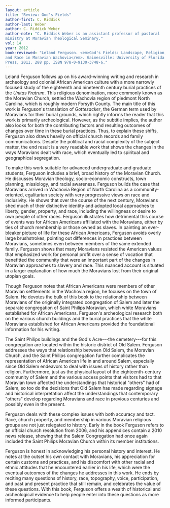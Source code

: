 ```yaml
---
layout: article
title: "Review: God's Fields"
author-first: C. Riddick
author-last: Weber
author: C. Riddick Weber
author-note: "C. Riddick Weber is an assistant professor of pastoral 
ministry at Moravian Theological Seminary."
vol: 14
year: 2012
book-reviewed: "Leland Ferguson. <em>God's Fields: Landscape, Religion, 
and Race in Moravian Wachovia</em>. Gainesville: University of Florida 
Press, 2011. 288 pp. ISBN 978-0-9130-3748-6."
---
```


Leland Ferguson follows up on his award-winning writing and research in
archeology and colonial African American culture with a more narrowly
focused study of the eighteenth and nineteenth century burial practices
of the *Unitas Fratrum*. This religious denomination, more commonly
known as the Moravian Church, settled the Wachovia region of piedmont
North Carolina, which is roughly modern Forsyth County. The main title
of this work is Ferguson's translation of *Gottesacker*, the German term
used by Moravians for their burial grounds, which rightly informs the
reader that this work is primarily archeological. However, as the
subtitle implies, the author also looks for both the contributing
factors and resulting outcomes of changes over time in these burial
practices. Thus, to explain these shifts, Ferguson also draws heavily on
official church records and family communications. Despite the political
and racial complexity of the subject matter, the end result is a very
readable work that shows the changes in the ways Moravians dealt with
race, which eventually led to spiritual and geographical segregation.

To make this work suitable for advanced undergraduate and graduate
students, Ferguson includes a brief, broad history of the Moravian
Church. He discusses Moravian theology, socio-economic constructs, town
planning, missiology, and racial awareness. Ferguson builds the case
that Moravians arrived in Wachovia Region of North Carolina as a
community-oriented, egalitarian society with very progressive views on
race and inclusivity. He shows that over the course of the next century,
Moravians shed much of their distinctive identity and adopted local
approaches to liberty, gender, property, and race, including the
willingness or desire to own people of other races. Ferguson illustrates
how detrimental this course of events was for African Americans
affiliated with the Moravians, either by ties of church membership or
those owned as slaves. In painting an ever-bleaker picture of life for
these African Americans, Ferguson avoids overly large brushstrokes,
pointing out differences in practices between Moravians, sometimes even
between members of the same extended family. Ferguson shows that many
Moravians resisted the American values that emphasized work for personal
profit over a sense of vocation that benefitted the community that were
an important part of the changes in Moravian approaches to slavery and
race. This nuanced account is situated in a larger explanation of how
much the Moravians lost from their original utopian goals.

Though Ferguson notes that African Americans were members of other
Moravian settlements in the Wachovia region, he focuses on the town of
Salem. He devotes the bulk of this book to the relationship between
Moravians of the originally integrated congregation of Salem and later
the separate congregation of Saint Philips Moravian, which white
Moravians established for African Americans. Ferguson's archeological
research both on the various church buildings and the burial practices
that the white Moravians established for African Americans provided the
foundational information for his writing.

The Saint Philips buildings and the God's Acre---the cemetery---for this
congregation are located within the historic district of Old Salem.
Ferguson addresses the ways that relationship between Old Salem, the
Moravian Church, and the Saint Philips congregation further complicates
the representation of African American life in and around Salem,
especially since Old Salem endeavors to deal with issues of history
rather than religion. Furthermore, just as the physical layout of the
eighteenth-century community of Salem and the various access points that
visitors had to that Moravian town affected the understandings that
historical "others" had of Salem, so too do the decisions that Old Salem
has made regarding signage and historical interpretation affect the
understandings that contemporary "others" develop regarding Moravians
and race in previous centuries and possibly even in the present.

Ferguson deals with these complex issues with both accuracy and tact.
Race, church property, and membership in various Moravian religious
groups are not just relegated to history. Early in the book Ferguson
refers to an official church resolution from 2006, and his appendices
contain a 2010 news release, showing that the Salem Congregation had
once again included the Saint Philips Moravian Church within its member
institutions.

Ferguson is honest in acknowledging his personal history and interest.
He notes at the outset his own contact with Moravians, his appreciation
for certain customs and practices, and his discomfort with other racial
and ethnic attitudes that he encountered earlier in his life, which were
the eventual outcomes of the changes he addresses in this work. He ends
by reciting many questions of history, race, topography, voice,
participation, and past and present practice that still remain, and
celebrates the value of these questions. With this book, Ferguson offers
a wealth of historical and archeological evidence to help people enter
into these questions as more informed participants.
